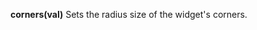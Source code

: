 <a name="checkbox_corner"></a>
**corners(val)** Sets the radius size of the widget's corners.

<!--UPDATE WIDGET_IN_CSOUND
    SIdent sprintf "corners(%d) ", rand(100)/80
    SIdentifier strcat SIdentifier, SIdent
-->